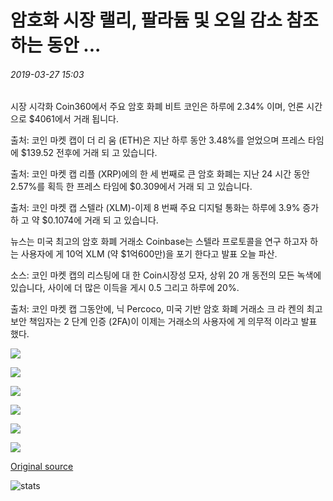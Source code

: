 # 암호화 시장 랠리, 팔라듐 및 오일 감소 참조 하는 동안 ...

###### 2019-03-27 15:03

시장 시각화 Coin360에서 주요 암호 화폐 비트 코인은 하루에 2.34% 이며, 언론 시간으로 $4061에서 거래 됩니다.

출처: 코인 마켓 캡이 더 리 움 (ETH)은 지난 하루 동안 3.48%를 얻었으며 프레스 타임에 $139.52 전후에 거래 되 고 있습니다.

출처: 코인 마켓 캡 리플 (XRP)에의 한 세 번째로 큰 암호 화폐는 지난 24 시간 동안 2.57%를 획득 한 프레스 타임에 $0.309에서 거래 되 고 있습니다.

출처: 코인 마켓 캡 스텔라 (XLM)-이제 8 번째 주요 디지털 통화는 하루에 3.9% 증가 하 고 약 $0.1074에 거래 되 고 있습니다.

뉴스는 미국 최고의 암호 화폐 거래소 Coinbase는 스텔라 프로토콜을 연구 하고자 하는 사용자에 게 10억 XLM (약 $1억600만)을 포기 한다고 발표 오늘 파산.

소스: 코인 마켓 캡의 리스팅에 대 한 Coin시장성 모자, 상위 20 개 동전의 모든 녹색에 있습니다, 사이에 더 많은 이득을 게시 0.5 그리고 하루에 20%.

출처: 코인 마켓 캡 그동안에, 닉 Percoco, 미국 기반 암호 화폐 거래소 크 라 켄의 최고 보안 책임자는 2 단계 인증 (2FA)이 이제는 거래소의 사용자에 게 의무적 이라고 발표 했다.

![](https://s3.cointelegraph.com/storage/uploads/view/f3c486aa24d7aeda9447cda91d154059.png)

![](https://s3.cointelegraph.com/storage/uploads/view/cb7726eafa8acafc756a0fa452ebe3d6.jpeg)

![](https://s3.cointelegraph.com/storage/uploads/view/e4f191b587af285ae7fc2b86b8c42488.jpeg)

![](https://s3.cointelegraph.com/storage/uploads/view/bb0335d769340e9421465a94b9519ae9.jpeg)

![](https://s3.cointelegraph.com/storage/uploads/view/1cfc82b7e7233d03b7287291bf7ca0cf.jpeg)

![](https://s3.cointelegraph.com/storage/uploads/view/baf6c2b5bc40c306aded99c02bce799d.jpeg)

[Original source](https://cointelegraph.com/news/crypto-markets-rally-while-palladium-and-oil-see-decline)

![stats](https://c.statcounter.com/11760860/0/a89fa40b/1/ "stats")